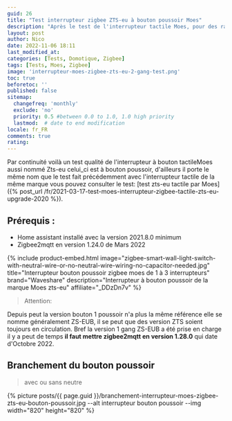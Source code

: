 ```yaml
---
guid: 26
title: "Test interrupteur zigbee ZTS-eu à bouton poussoir Moes"
description: "Après le test de l'interrupteur tactile Moes, pour des raisons personnelles j'ai commandé le même à bouton poussoir"
layout: post
author: Nico
date: 2022-11-06 18:11
last_modified_at: 
categories: [Tests, Domotique, Zigbee]
tags: [Tests, Moes, Zigbee]
image: 'interrupteur-moes-zigbee-zts-eu-2-gang-test.png'
toc: true
beforetoc: ''
published: false
sitemap:
  changefreq: 'monthly'
  exclude: 'no'
  priority: 0.5 #between 0.0 to 1.0, 1.0 high priority
  lastmod:  # date to end modification
locale: fr_FR
comments: true
rating:  
---
```


Par continuité voilà un test qualité de l'interrupteur à bouton tactileMoes aussi nommé Zts-eu celui_ci est à bouton poussoir, d'ailleurs il porte le même nom que le test fait précédemment avec l'interrupteur tactile de la même marque vous pouvez consulter le test: [test zts-eu tactile par Moes]({% post_url /fr/2021-03-17-test-moes-interrupteur-zigbee-tactile-zts-eu-upgrade-2020 %}).

## Prérequis :

- Home assistant installé avec la version 2021.8.0 minimum
- Zigbee2mqtt en version 1.24.0 de Mars 2022

{% include product-embed.html image="zigbee-smart-wall-light-switch-with-neutral-wire-or-no-neutral-wire-wiring-no-capacitor-needed.jpg" title="Interrupteur bouton poussoir zigbee moes de 1 à 3 interrupteurs" brand="Waveshare" description="Interrupteur à bouton poussoir de la marque Moes zts-eu" affiliate="_DDzDn7v" %}

> Attention:

Depuis peut la version bouton 1 poussoir n'a plus la même référence elle se nomme généralement ZS-EUB, il se peut que des version ZTS soient toujours en circulation. Bref la version 1 gang ZS-EUB a été prise en charge il y a peut de temps **il faut mettre zigbee2mqtt en version 1.28.0** qui date d'Octobre 2022.

## Branchement du bouton poussoir

> avec ou sans neutre

{% picture posts/{{ page.guid }}/branchement-interrupteur-moes-zigbee-zts-eu-bouton-poussoir.jpg --alt interrupteur bouton poussoir --img width="820" height="820" %}




